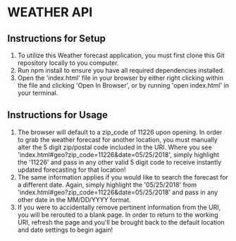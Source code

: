 # WEATHER API

## Instructions for Setup
1. To utilize this Weather forecast application, you must first clone this Git repository locally to you computer.
2. Run npm install to ensure you have all required dependencies installed.
3. Open the 'index.html' file in your browser by either right clicking within the file and clicking 'Open In Browser', or by running 'open index.html' in your terminal.

## Instructions for Usage
1. The browser will default to a zip_code of 11226 upon opening. In order to grab the weather forecast for another location, you must manually alter the 5 digit zip/postal code included in the URI. Where you see 'index.html#geo?zip_code=11226&date=05/25/2018', simply highlight the '11226' and pass in any other valid 5 digit code to receive instantly updated forecasting for that location!
2. The same information applies if you would like to search the forecast for a different date. Again, simply highlight the '05/25/2018' from 'index.html#geo?zip_code=11226&date=05/25/2018' and pass in any other date in the MM/DD/YYYY format.
3. If you were to accidentally remove pertinent information from the URI, you will be rerouted to a blank page. In order to return to the working URI, refresh the page and you'll be brought back to the default location and date settings to begin again!
